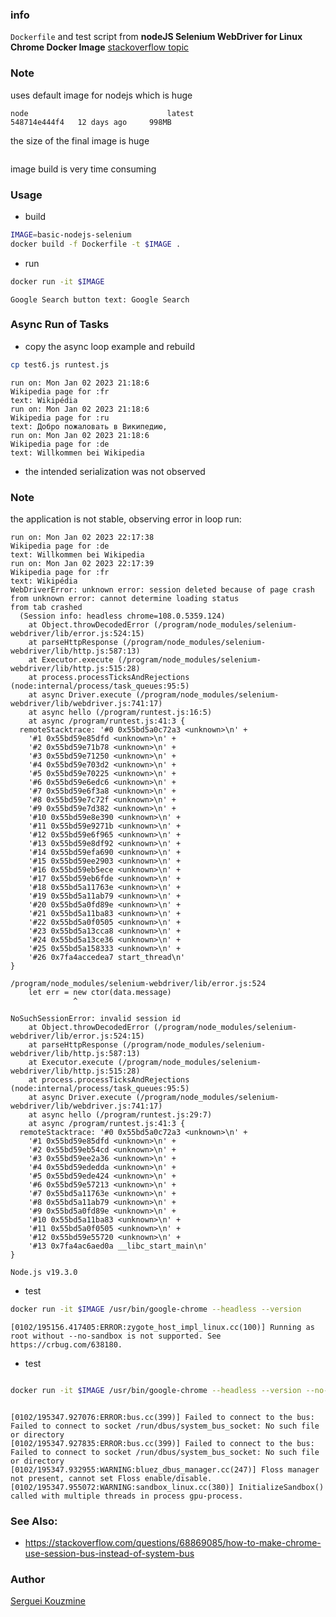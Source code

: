 ### info

`Dockerfile` and test  script from __nodeJS Selenium WebDriver for Linux Chrome Docker Image__ [stackoverflow topic](https://stackoverflow.com/questions/71135033/nodejs-selenium-webdriver-for-linux-chrome-docker-image)


### Note

uses default image for nodejs which is huge
```text
node                               latest                  548714e444f4   12 days ago     998MB

```
the size of the final image is huge

```text
```

image build is very time consuming

### Usage

* build
```sh
IMAGE=basic-nodejs-selenium
docker build -f Dockerfile -t $IMAGE . 
```
* run

```sh
docker run -it $IMAGE
```
```text
Google Search button text: Google Search
```


### Async Run of Tasks

* copy the async loop example and rebuild

```sh
cp test6.js runtest.js
```
```text
run on: Mon Jan 02 2023 21:18:6
Wikipedia page for :fr
text: Wikipédia
run on: Mon Jan 02 2023 21:18:6
Wikipedia page for :ru
text: Добро пожаловать в Википедию,
run on: Mon Jan 02 2023 21:18:6
Wikipedia page for :de
text: Willkommen bei Wikipedia

```
- the intended serialization was not observed

### Note

the application is not stable, observing
error in loop run:
```
run on: Mon Jan 02 2023 22:17:38
Wikipedia page for :de
text: Willkommen bei Wikipedia
run on: Mon Jan 02 2023 22:17:39
Wikipedia page for :fr
text: Wikipédia
WebDriverError: unknown error: session deleted because of page crash
from unknown error: cannot determine loading status
from tab crashed
  (Session info: headless chrome=108.0.5359.124)
    at Object.throwDecodedError (/program/node_modules/selenium-webdriver/lib/error.js:524:15)
    at parseHttpResponse (/program/node_modules/selenium-webdriver/lib/http.js:587:13)
    at Executor.execute (/program/node_modules/selenium-webdriver/lib/http.js:515:28)
    at process.processTicksAndRejections (node:internal/process/task_queues:95:5)
    at async Driver.execute (/program/node_modules/selenium-webdriver/lib/webdriver.js:741:17)
    at async hello (/program/runtest.js:16:5)
    at async /program/runtest.js:41:3 {
  remoteStacktrace: '#0 0x55bd5a0c72a3 <unknown>\n' +
    '#1 0x55bd59e85dfd <unknown>\n' +
    '#2 0x55bd59e71b78 <unknown>\n' +
    '#3 0x55bd59e71250 <unknown>\n' +
    '#4 0x55bd59e703d2 <unknown>\n' +
    '#5 0x55bd59e70225 <unknown>\n' +
    '#6 0x55bd59e6edc6 <unknown>\n' +
    '#7 0x55bd59e6f3a8 <unknown>\n' +
    '#8 0x55bd59e7c72f <unknown>\n' +
    '#9 0x55bd59e7d382 <unknown>\n' +
    '#10 0x55bd59e8e390 <unknown>\n' +
    '#11 0x55bd59e9271b <unknown>\n' +
    '#12 0x55bd59e6f965 <unknown>\n' +
    '#13 0x55bd59e8df92 <unknown>\n' +
    '#14 0x55bd59efa690 <unknown>\n' +
    '#15 0x55bd59ee2903 <unknown>\n' +
    '#16 0x55bd59eb5ece <unknown>\n' +
    '#17 0x55bd59eb6fde <unknown>\n' +
    '#18 0x55bd5a11763e <unknown>\n' +
    '#19 0x55bd5a11ab79 <unknown>\n' +
    '#20 0x55bd5a0fd89e <unknown>\n' +
    '#21 0x55bd5a11ba83 <unknown>\n' +
    '#22 0x55bd5a0f0505 <unknown>\n' +
    '#23 0x55bd5a13cca8 <unknown>\n' +
    '#24 0x55bd5a13ce36 <unknown>\n' +
    '#25 0x55bd5a158333 <unknown>\n' +
    '#26 0x7fa4accedea7 start_thread\n'
}

/program/node_modules/selenium-webdriver/lib/error.js:524
    let err = new ctor(data.message)
              ^

NoSuchSessionError: invalid session id
    at Object.throwDecodedError (/program/node_modules/selenium-webdriver/lib/error.js:524:15)
    at parseHttpResponse (/program/node_modules/selenium-webdriver/lib/http.js:587:13)
    at Executor.execute (/program/node_modules/selenium-webdriver/lib/http.js:515:28)
    at process.processTicksAndRejections (node:internal/process/task_queues:95:5)
    at async Driver.execute (/program/node_modules/selenium-webdriver/lib/webdriver.js:741:17)
    at async hello (/program/runtest.js:29:7)
    at async /program/runtest.js:41:3 {
  remoteStacktrace: '#0 0x55bd5a0c72a3 <unknown>\n' +
    '#1 0x55bd59e85dfd <unknown>\n' +
    '#2 0x55bd59eb54cd <unknown>\n' +
    '#3 0x55bd59ee2a36 <unknown>\n' +
    '#4 0x55bd59ededda <unknown>\n' +
    '#5 0x55bd59ede424 <unknown>\n' +
    '#6 0x55bd59e57213 <unknown>\n' +
    '#7 0x55bd5a11763e <unknown>\n' +
    '#8 0x55bd5a11ab79 <unknown>\n' +
    '#9 0x55bd5a0fd89e <unknown>\n' +
    '#10 0x55bd5a11ba83 <unknown>\n' +
    '#11 0x55bd5a0f0505 <unknown>\n' +
    '#12 0x55bd59e55720 <unknown>\n' +
    '#13 0x7fa4ac6aed0a __libc_start_main\n'
}

Node.js v19.3.0
```
* test
```sh
docker run -it $IMAGE /usr/bin/google-chrome --headless --version
```
```text
[0102/195156.417405:ERROR:zygote_host_impl_linux.cc(100)] Running as root without --no-sandbox is not supported. See https://crbug.com/638180.
```


* test
```sh

docker run -it $IMAGE /usr/bin/google-chrome --headless --version --no-sandbox
```
```text

[0102/195347.927076:ERROR:bus.cc(399)] Failed to connect to the bus: Failed to connect to socket /run/dbus/system_bus_socket: No such file or directory
[0102/195347.927835:ERROR:bus.cc(399)] Failed to connect to the bus: Failed to connect to socket /run/dbus/system_bus_socket: No such file or directory
[0102/195347.932955:WARNING:bluez_dbus_manager.cc(247)] Floss manager not present, cannot set Floss enable/disable.
[0102/195347.955072:WARNING:sandbox_linux.cc(380)] InitializeSandbox() called with multiple threads in process gpu-process.
```

### See Also:

  * https://stackoverflow.com/questions/68869085/how-to-make-chrome-use-session-bus-instead-of-system-bus


### Author
[Serguei Kouzmine](kouzmine_serguei@yahoo.com)

